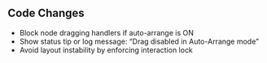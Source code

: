 ## Code Changes

- Block node dragging handlers if auto-arrange is ON
- Show status tip or log message: “Drag disabled in Auto-Arrange mode”
- Avoid layout instability by enforcing interaction lock
